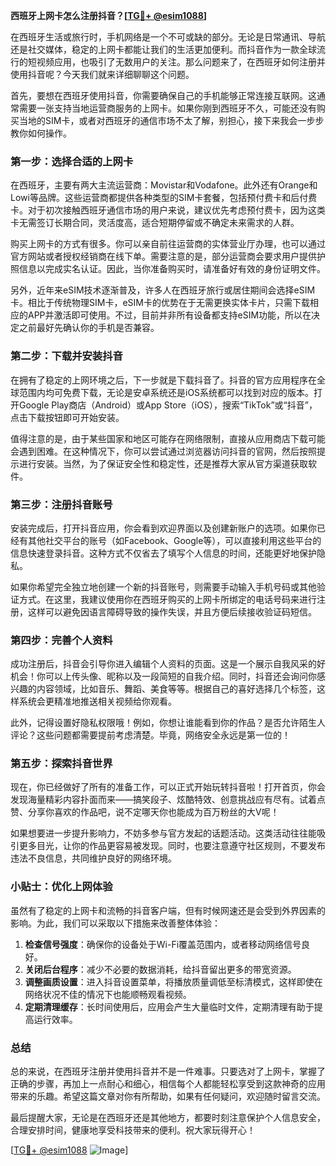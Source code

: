 **西班牙上网卡怎么注册抖音？[[TG💪+ @esim1088](https://t.me/s/esim1088)]**

在西班牙生活或旅行时，手机网络是一个不可或缺的部分。无论是日常通讯、导航还是社交媒体，稳定的上网卡都能让我们的生活更加便利。而抖音作为一款全球流行的短视频应用，也吸引了无数用户的关注。那么问题来了，在西班牙如何注册并使用抖音呢？今天我们就来详细聊聊这个问题。

首先，要想在西班牙使用抖音，你需要确保自己的手机能够正常连接互联网。这通常需要一张支持当地运营商服务的上网卡。如果你刚到西班牙不久，可能还没有购买当地的SIM卡，或者对西班牙的通信市场不太了解，别担心，接下来我会一步步教你如何操作。

### 第一步：选择合适的上网卡

在西班牙，主要有两大主流运营商：Movistar和Vodafone。此外还有Orange和Lowi等品牌。这些运营商都提供各种类型的SIM卡套餐，包括预付费卡和后付费卡。对于初次接触西班牙通信市场的用户来说，建议优先考虑预付费卡，因为这类卡无需签订长期合同，灵活度高，适合短期停留或不确定未来需求的人群。

购买上网卡的方式有很多。你可以亲自前往运营商的实体营业厅办理，也可以通过官方网站或者授权经销商在线下单。需要注意的是，部分运营商会要求用户提供护照信息以完成实名认证。因此，当你准备购买时，请准备好有效的身份证明文件。

另外，近年来eSIM技术逐渐普及，许多人在西班牙旅行或居住期间会选择eSIM卡。相比于传统物理SIM卡，eSIM卡的优势在于无需更换实体卡片，只需下载相应的APP并激活即可使用。不过，目前并非所有设备都支持eSIM功能，所以在决定之前最好先确认你的手机是否兼容。

### 第二步：下载并安装抖音

在拥有了稳定的上网环境之后，下一步就是下载抖音了。抖音的官方应用程序在全球范围内均可免费下载，无论是安卓系统还是iOS系统都可以找到对应的版本。打开Google Play商店（Android）或App Store（iOS），搜索“TikTok”或“抖音”，点击下载按钮即可开始安装。

值得注意的是，由于某些国家和地区可能存在网络限制，直接从应用商店下载可能会遇到困难。在这种情况下，你可以尝试通过浏览器访问抖音的官网，然后按照提示进行安装。当然，为了保证安全性和稳定性，还是推荐大家从官方渠道获取软件。

### 第三步：注册抖音账号

安装完成后，打开抖音应用，你会看到欢迎界面以及创建新账户的选项。如果你已经有其他社交平台的账号（如Facebook、Google等），可以直接利用这些平台的信息快速登录抖音。这种方式不仅省去了填写个人信息的时间，还能更好地保护隐私。

如果你希望完全独立地创建一个新的抖音账号，则需要手动输入手机号码或其他验证方式。在这里，我建议使用你在西班牙购买的上网卡所绑定的电话号码来进行注册，这样可以避免因语言障碍导致的操作失误，并且方便后续接收验证码短信。

### 第四步：完善个人资料

成功注册后，抖音会引导你进入编辑个人资料的页面。这是一个展示自我风采的好机会！你可以上传头像、昵称以及一段简短的自我介绍。同时，抖音还会询问你感兴趣的内容领域，比如音乐、舞蹈、美食等等。根据自己的喜好选择几个标签，这样系统会更精准地推送相关视频给你观看。

此外，记得设置好隐私权限哦！例如，你想让谁能看到你的作品？是否允许陌生人评论？这些问题都需要提前考虑清楚。毕竟，网络安全永远是第一位的！

### 第五步：探索抖音世界

现在，你已经做好了所有的准备工作，可以正式开始玩转抖音啦！打开首页，你会发现海量精彩内容扑面而来——搞笑段子、炫酷特效、创意挑战应有尽有。试着点赞、分享你喜欢的作品吧，说不定哪天你也能成为百万粉丝的大V呢！

如果想要进一步提升影响力，不妨多参与官方发起的话题活动。这类活动往往能吸引更多目光，让你的作品更容易被发现。同时，也要注意遵守社区规则，不要发布违法不良信息，共同维护良好的网络环境。

### 小贴士：优化上网体验

虽然有了稳定的上网卡和流畅的抖音客户端，但有时候网速还是会受到外界因素的影响。为此，我们可以采取以下措施来改善整体体验：

1. **检查信号强度**：确保你的设备处于Wi-Fi覆盖范围内，或者移动网络信号良好。
2. **关闭后台程序**：减少不必要的数据消耗，给抖音留出更多的带宽资源。
3. **调整画质设置**：进入抖音设置菜单，将播放质量调低至标清模式，这样即使在网络状况不佳的情况下也能顺畅观看视频。
4. **定期清理缓存**：长时间使用后，应用会产生大量临时文件，定期清理有助于提高运行效率。

### 总结

总的来说，在西班牙注册并使用抖音并不是一件难事。只要选对了上网卡，掌握了正确的步骤，再加上一点耐心和细心，相信每个人都能轻松享受到这款神奇的应用带来的乐趣。希望这篇文章对你有所帮助，如果有任何疑问，欢迎随时留言交流。

最后提醒大家，无论是在西班牙还是其他地方，都要时刻注意保护个人信息安全，合理安排时间，健康地享受科技带来的便利。祝大家玩得开心！

[[TG💪+ @esim1088](https://t.me/s/esim1088) ![Image](https://i.postimg.cc/4NQfJmqS/Snipaste-2025-05-13-00-14-12.png)]